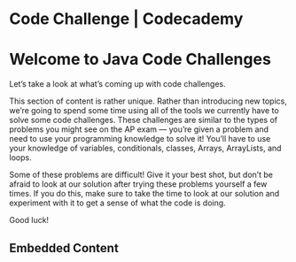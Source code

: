 # Code Challenge | Codecademy

# Welcome to Java Code Challenges

Let’s take a look at what’s coming up with code challenges.

This section of content is rather unique. Rather than introducing new topics, we’re going to spend some time using all of the tools we currently have to solve some code challenges. These challenges are similar to the types of problems you might see on the AP exam — you’re given a problem and need to use your programming knowledge to solve it! You’ll have to use your knowledge of variables, conditionals, classes, Arrays, ArrayLists, and loops.

Some of these problems are difficult! Give it your best shot, but don’t be afraid to look at our solution after trying these problems yourself a few times. If you do this, make sure to take the time to look at our solution and experiment with it to get a sense of what the code is doing.

Good luck!

## Embedded Content
